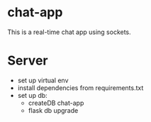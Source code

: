 # chat-app
This is a real-time chat app using sockets.

Server
=======

- set up virtual env
- install dependencies from requirements.txt
- set up db:
    - createDB chat-app
    - flask db upgrade